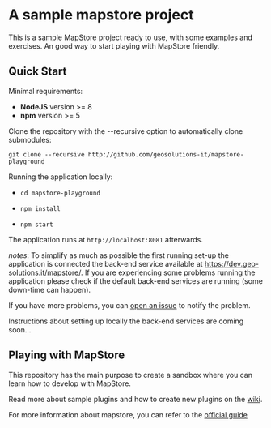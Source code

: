 A sample mapstore project
=========================

This is a sample MapStore project ready to use, with some examples and exercises. An good way to start playing with MapStore friendly. 


Quick Start
------------

Minimal requirements: 
- **NodeJS** version >= 8 
- **npm**  version >= 5

Clone the repository with the --recursive option to automatically clone submodules:

`git clone --recursive http://github.com/geosolutions-it/mapstore-playground`

Running the application locally:

- `cd mapstore-playground`

- `npm install`

- `npm start`

The application runs at `http://localhost:8081` afterwards.

*notes*: 
To simplify as much as possible the first running set-up the application is connected the back-end service available at https://dev.geo-solutions.it/mapstore/. If you are experiencing some problems running the application please check if the default back-end services are running (some down-time can happen). 

If you have more problems, you can [open an issue](https://github.com/geosolutions-it/mapstore-playground/issues/new) to notify the problem. 

Instructions about setting up locally the back-end services are coming soon...

Playing with MapStore
---------------------

This repository has the main purpose to create a sandbox where you can learn how to develop with MapStore. 

Read more about sample plugins and how to create new plugins on the [wiki](http://github.com/geosolutions-it/mapstore-playground/wiki).

For more information about mapstore, you can refer to the [official guide](https://mapstore.readthedocs.io/)
